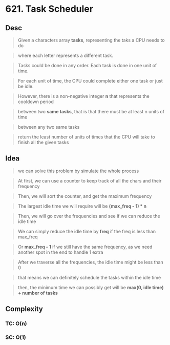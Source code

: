 # 621. Task Scheduler

## Desc

> Given a characters array **tasks**, representing the taks a CPU needs to do

> where each letter represents a different task.

> Tasks could be done in any order. Each task is done in one unit of time.

> For each unit of time, the CPU could complete either one task or just be idle.

> However, there is a non-negative integer **n** that represents the cooldown period

> between two **same tasks**, that is that there must be at least n units of time

> between any two same tasks

> return the least number of units of times that the CPU will take to finish all the given tasks

## Idea

> we can solve this problem by simulate the whole process

> At first, we can use a counter to keep track of all the chars and their frequency

> Then, we will sort the counter, and get the maximum frequency

> The largest idle time we will require will be **(max_freq - 1) * n**

> Then, we will go over the frequencies and see if we can reduce the idle time

> We can simply reduce the idle time by **freq** if the freq is less than max_freq

> Or **max_freq - 1** if we still have the same frequency, as we need another spot in the end to handle 1 extra

> After we traverse all the frequencies, the idle time might be less than 0

> that means we can definitely schedule the tasks within the idle time

> then, the minimum time we can possibly get will be **max(0, idle time) + number of tasks**

## Complexity

### TC: O(n)

### SC: O(1)

